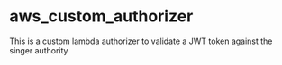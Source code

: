 # aws_custom_authorizer
This is a custom lambda authorizer to validate a JWT token against the singer authority 
